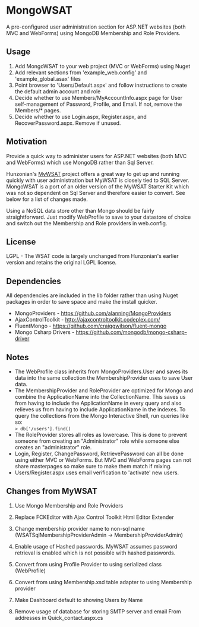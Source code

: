 MongoWSAT
=========

A pre-configured user administration section for ASP.NET websites (both MVC and WebForms) using MongoDB Membership and Role Providers.


Usage
-----

  1. Add MongoWSAT to your web project (MVC or WebForms) using Nuget
  2. Add relevant sections from 'example_web.config' and 'example_global.asax' files
  3. Point browser to 'Users/Default.aspx' and follow instructions to create the default admin account and role
  4. Decide whether to use Members/MyAccountInfo.aspx page for User self-management of Password, Profile, and Email.  If not, remove the Members/* pages.
  5. Decide whether to use Login.aspx, Register.aspx, and RecoverPassword.aspx.  Remove if unused.
     

Motivation
----------

Provide a quick way to administer users for ASP.NET websites (both MVC and WebForms) which use MongoDB rather than Sql Server.

Hunzonian's [MyWSAT][1] project offers a great way to get up and running quickly with user administration but MyWSAT is closely tied to SQL Server.  
MongoWSAT is a port of an older version of the MyWSAT Starter Kit which was not so dependent on Sql Server and therefore easier to convert.  See below for a list of changes made.

Using a NoSQL data store other than Mongo should be fairly straightforward.  Just modify WebProfile to save to your datastore of choice and switch out the Membership and Role providers in web.config.

[1]: http://mywsat.codeplex.com/ "MyWSAT Website Starter Kit"


License
-------

  LGPL - The WSAT code is largely unchanged from Hunzonian's earlier version and retains the original LGPL license.


Dependencies
------------

All dependencies are included in the lib folder rather than using Nuget packages in order to save space and make the install quicker.

* MongoProviders - https://github.com/alanning/MongoProviders
* AjaxControlToolkit - http://ajaxcontroltoolkit.codeplex.com/
* FluentMongo - https://github.com/craiggwilson/fluent-mongo
* Mongo Csharp Drivers - https://github.com/mongodb/mongo-csharp-driver


Notes
-----

* The WebProfile class inherits from MongoProviders.User and saves its data into the same collection the MembershipProvider uses to save User data.
* The MembershipProvider and RoleProvider are optimized for Mongo and combine the ApplicationName into the CollectionName.  This saves us from having to include the ApplicationName in every query and also relieves us from having to include ApplicationName in the indexes. To query the collections from the Mongo Interactive Shell, run queries like so:  
`> db['/users'].find()`
* The RoleProvider stores all roles as lowercase.  This is done to prevent someone from creating an "Administrator" role while someone else creates an "administrator" role.
* Login, Register, ChangePassword, RetrievePassword can all be done using either MVC or WebForms. But MVC and WebForms pages can not share masterpages so make sure to make them match if mixing.
* Users/Register.aspx uses email verification to 'activate' new users.


Changes from MyWSAT
-------------------

1. Use Mongo Membership and Role Providers
   <insert config sections>

2. Replace FCKEditor with Ajax Control Toolkit Html Editor Extender

3. Change membership provider name to non-sql name (WSATSqlMembershipProviderAdmin -> MembershipProviderAdmin)

4. Enable usage of Hashed passwords.  MyWSAT assumes password retrieval is enabled which is not possible with hashed passwords.

5. Convert from using Profile Provider to using serialized class (WebProfile)

6. Convert from using Membership.xsd table adapter to using Membership provider

7. Make Dashboard default to showing Users by Name

8. Remove usage of database for storing SMTP server and email From addresses in Quick_contact.aspx.cs
